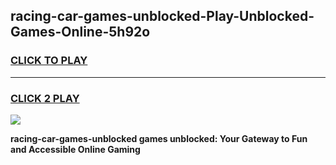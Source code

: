
## racing-car-games-unblocked-Play-Unblocked-Games-Online-5h92o
<h3>
<a href="https://premium76.site?title=racing-car-games-unblocked&ref=25A">CLICK TO PLAY</a></h3>
<hr>

<h3>
<a href="https://premium76.site?title=racing-car-games-unblocked&ref=25A">CLICK 2 PLAY</a>
  
</h3>

<a href="https://premium76.site?title=racing-car-games-unblocked&ref=25A"><img src="https://clearcache.store/games.png"></a>


**racing-car-games-unblocked games unblocked: Your Gateway to Fun and Accessible Online Gaming**
